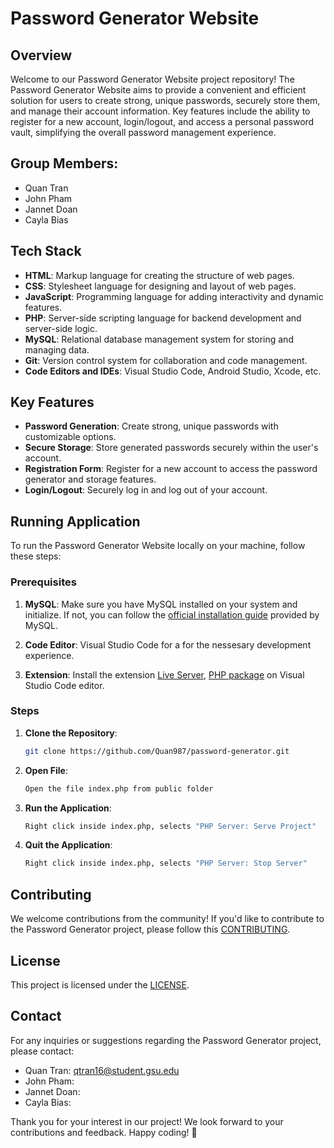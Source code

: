 # Password Generator Website

## Overview

Welcome to our Password Generator Website project repository! The Password Generator Website aims to provide a convenient and efficient solution for users to create strong, unique passwords, securely store them, and manage their account information. Key features include the ability to register for a new account, login/logout, and access a personal password vault, simplifying the overall password management experience.

## Group Members:

- Quan Tran
- John Pham
- Jannet Doan
- Cayla Bias

## Tech Stack

- **HTML**: Markup language for creating the structure of web pages.
- **CSS**: Stylesheet language for designing and layout of web pages.
- **JavaScript**: Programming language for adding interactivity and dynamic features.
- **PHP**: Server-side scripting language for backend development and server-side logic.
- **MySQL**: Relational database management system for storing and managing data.
- **Git**: Version control system for collaboration and code management.
- **Code Editors and IDEs**: Visual Studio Code, Android Studio, Xcode, etc.

## Key Features

- **Password Generation**: Create strong, unique passwords with customizable options.
- **Secure Storage**: Store generated passwords securely within the user's account.
- **Registration Form**: Register for a new account to access the password generator and storage features.
- **Login/Logout**: Securely log in and log out of your account.

## Running Application

To run the Password Generator Website locally on your machine, follow these steps:

### Prerequisites

1. **MySQL**: Make sure you have MySQL installed on your system and initialize. If not, you can follow the [official installation guide](https://dev.mysql.com/doc/mysql-installation-excerpt/5.7/en/installing.html) provided by MySQL.

2. **Code Editor**: Visual Studio Code for a for the nessesary development experience.

3. **Extension**: Install the extension [Live Server](https://marketplace.visualstudio.com/items?itemName=brapifra.phpserver), [PHP package](https://marketplace.visualstudio.com/items?itemName=xdebug.php-pack) on Visual Studio Code editor.

### Steps

1. **Clone the Repository**:

   ```bash
   git clone https://github.com/Quan987/password-generator.git
   ```

2. **Open File**:

   ```bash
   Open the file index.php from public folder
   ```

3. **Run the Application**:

   ```bash
   Right click inside index.php, selects "PHP Server: Serve Project"
   ```

4. **Quit the Application**:
   ```bash
   Right click inside index.php, selects "PHP Server: Stop Server"
   ```

## Contributing

We welcome contributions from the community! If you'd like to contribute to the Password Generator project, please follow this [CONTRIBUTING]().

## License

This project is licensed under the [LICENSE]().

## Contact

For any inquiries or suggestions regarding the Password Generator project, please contact:

- Quan Tran: [qtran16@student.gsu.edu](mailto:qtran16@student.gsu.edu)
- John Pham: []()
- Jannet Doan: []()
- Cayla Bias: []()

Thank you for your interest in our project! We look forward to your contributions and feedback. Happy coding! 🚀
